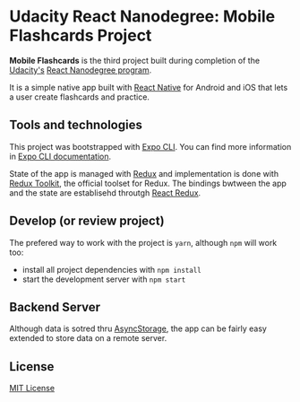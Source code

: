 # Udacity React Nanodegree: Mobile Flashcards Project

**Mobile Flashcards** is the third project built during completion of the [Udacity's](https://www.udacity.com/) [React Nanodegree program](https://www.udacity.com/course/react-nanodegree--nd019).

It is a simple native app built with [React Native](https://github.com/facebook/react-native) for Android and iOS that lets a user create flashcards and practice.

## Tools and technologies

This project was bootstrapped with [Expo CLI](https://github.com/expo/expo-cli). You can find more information in [Expo CLI documentation](https://docs.expo.io/versions/v36.0.0/).

State of the app is managed with [Redux](https://redux.js.org/) and implementation is done with [Redux Toolkit](https://redux-toolkit.js.org/), the official toolset for Redux. The bindings bwtween the app and the state are establisehd throutgh [React Redux](https://react-redux.js.org/).

## Develop (or review project)

The prefered way to work with the project is `yarn`, although `npm` will work too:

* install all project dependencies with `npm install`
* start the development server with `npm start`

## Backend Server

Although data is sotred thru [AsyncStorage](https://reactnative.dev/docs/asyncstorage), the app can be fairly easy extended to store data on a remote server.

## License

[MIT License](LICENSE.md)
